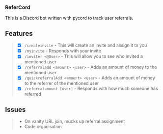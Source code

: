 ### ReferCord
This is a Discord bot written with pycord to track user referrals.

## Features
> - [x] `/createinvite` - This will create an invite and assign it to you
> - [x] `/myinvite` - Responds with your invite
> - [x] `/inviter <@User>` - This will allow you to see who invited a mentioned user
> - [x] `/referraladd <amount> <user>` - Adds an amount of money to the mentioned user
> - [x] `/quickreferralAdd <amount> <user>` - Adds an amount of money to the referrer of the mentioned user
> - [x] `/referralamount [user]` - Responds with how much someone has referred

## Issues
> - On vanity URL join, mucks up referral assignment
> - Code organisation
